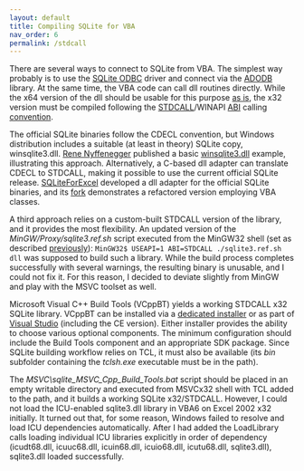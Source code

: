 ```yaml
---
layout: default
title: Compiling SQLite for VBA
nav_order: 6
permalink: /stdcall
---
```


There are several ways to connect to SQLite from VBA. The simplest way probably is to use the [SQLite ODBC][] driver and connect via the [ADODB][] library. At the same time, the VBA code can call dll routines directly. While the x64 version of the dll should be usable for this purpose [as is][x64 convention], the x32 version must be compiled following the [STDCALL][]/WINAPI [ABI][] calling [convention][calling convention].

The official SQLite binaries follow the CDECL convention, but Windows distribution includes a suitable (at least in theory) SQLite copy, winsqlite3.dll. [Rene Nyffenegger][] published a basic [winsqlite3.dll][] example, illustrating this approach. Alternatively, a C-based dll adapter can translate CDECL to STDCALL, making it possible to use the current official SQLite release. [SQLiteForExcel][] developed a dll adapter for the official SQLite binaries, and its [fork][cSQLiteForExcel] demonstrates a refactored version employing VBA classes.

A third approach relies on a custom-built STDCALL version of the library, and it provides the most flexibility. An updated version of the *MinGW/Proxy/sqlite3.ref.sh* script executed from the MinGW32 shell (set as described [previously][MinGW]):
`MinGW32$ USEAPI=1 ABI=STDCALL ./sqlite3.ref.sh dll`
was supposed to build such a library. While the build process completes successfully with several warnings, the resulting binary is unusable, and I could not fix it. For this reason, I decided to deviate slightly from MinGW and play with the MSVC toolset as well.

Microsoft Visual C++ Build Tools (VCppBT) yields a working STDCALL x32 SQLite library. VCppBT can be installed via a [dedicated installer][VCppBT] or as part of [Visual Studio][] (including the CE version). Either installer provides the ability to choose various optional components. The minimum configuration should include the Build Tools component and an appropriate SDK package. Since SQLite building workflow relies on TCL, it must also be available (its *bin* subfolder containing the *tclsh.exe* executable must be in the path).

The *MSVC\sqlite_MSVC_Cpp_Build_Tools.bat* script should be placed in an empty writable directory and executed from MSVCx32 shell with TCL added to the path, and it builds a working SQLite x32/STDCALL. However, I could not load the ICU-enabled sqlite3.dll library in VBA6 on Excel 2002 x32 initially. It turned out that, for some reason, Windows failed to resolve and load ICU dependencies automatically. After I had added the LoadLibrary calls loading individual ICU libraries explicitly in order of dependency (icudt68.dll, icuuc68.dll, icuin68.dll, icuio68.dll, icutu68.dll, sqlite3.dll), sqlite3.dll loaded successfully.


<!-- References -->


[SQLite ODBC]: http://www.ch-werner.de/sqliteodbc/
[ADODB]: https://docs.microsoft.com/en-us/sql/ado/microsoft-activex-data-objects-ado
[x64 convention]: https://en.wikipedia.org/wiki/X86_calling_conventions#Microsoft_x64_calling_convention
[STDCALL]: https://docs.microsoft.com/en-us/cpp/cpp/argument-passing-and-naming-conventions
[ABI]: https://en.wikipedia.org/wiki/Application_binary_interface
[calling convention]: https://en.wikipedia.org/wiki/X86_calling_conventions
[Rene Nyffenegger]: https://renenyffenegger.ch/notes/development/databases/SQLite/VBA/index
[winsqlite3.dll]: https://github.com/ReneNyffenegger/winsqlite3.dll-4-VBA
[SQLiteForExcel]: https://github.com/govert/SQLiteForExcel
[cSQLiteForExcel]: https://github.com/b-gonzalez/SQLiteForExcel
[MinGW]: https://pchemguy.github.io/SQLite-ICU-MinGW/devenv
[SQLite script]: https://github.com/pchemguy/SQLite-ICU-MinGW/blob/master/MinGW/Proxy/sqlite3.ref.sh
[VCppBT]: https://go.microsoft.com/fwlink/?LinkId=691126
[Visual Studio]: https://visualstudio.microsoft.com/downloads
